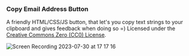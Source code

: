 ### Copy Email Address Button

A friendly HTML/CSS/JS button, that let's you copy text strings to your clipboard and gives feedback when doing so =) 
Licensed under the [Creative Commons Zero (CC0) License](LICENSE).

![Screen Recording 2023-07-30 at 17 17 16](https://github.com/rgba1111/copy-button/assets/103372269/3eb80126-89b6-4749-82b9-15adb5e8d7d3)
